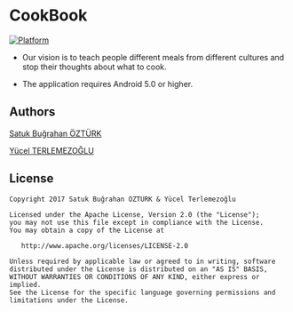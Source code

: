# CookBook

[![Platform](https://img.shields.io/badge/platform-Android-green.svg)](http://developer.android.com/index.html)

* Our vision is to teach people different meals from different cultures and stop their thoughts about what to cook.

* The application requires Android 5.0 or higher.

## Authors
[Satuk Buğrahan ÖZTÜRK](https://github.com/sbozturk)

[Yücel TERLEMEZOĞLU](https://github.com/YucelT94)

## License
```
Copyright 2017 Satuk Buğrahan ÖZTÜRK & Yücel Terlemezoğlu

Licensed under the Apache License, Version 2.0 (the "License");
you may not use this file except in compliance with the License.
You may obtain a copy of the License at

   http://www.apache.org/licenses/LICENSE-2.0

Unless required by applicable law or agreed to in writing, software
distributed under the License is distributed on an "AS IS" BASIS,
WITHOUT WARRANTIES OR CONDITIONS OF ANY KIND, either express or implied.
See the License for the specific language governing permissions and
limitations under the License.
```
